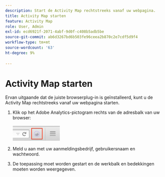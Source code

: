 ```yaml
---
description: Start de Activity Map rechtstreeks vanaf uw webpagina.
title: Activity Map starten
feature: Activity Map
role: User, Admin
exl-id: ecd6921f-2071-4abf-9d0f-c408b5adb5be
source-git-commit: ab6d3267bd6b503fe96ceea2b870c2e7cdf5d9f4
workflow-type: tm+mt
source-wordcount: '63'
ht-degree: 9%

---
```



# Activity Map starten

Ervan uitgaande dat de juiste browserplug-in is geïnstalleerd, kunt u de Activity Map rechtstreeks vanaf uw webpagina starten.

1. Klik op het Adobe Analytics-pictogram rechts van de adresbalk van uw browser:\
   <br/><img src="./assets/an_icon.png" width="150px"/><br/>

2. Meld u aan met uw aanmeldingsbedrijf, gebruikersnaam en wachtwoord.

3. De toepassing moet worden gestart en de werkbalk en bedekkingen moeten worden weergegeven.
